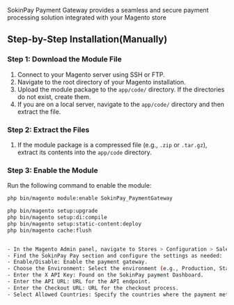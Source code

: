 SokinPay Payment Gateway provides a seamless and secure payment processing solution integrated with your Magento store

## Step-by-Step Installation(Manually)

### Step 1: Download the Module File
1. Connect to your Magento server using SSH or FTP.
2. Navigate to the root directory of your Magento installation.
3. Upload the module package to the `app/code/` directory. If the directories do not exist, create them.
4. If you are on a local server, navigate to the `app/code/` directory and then extract the file.

### Step 2: Extract the Files
1. If the module package is a compressed file (e.g., `.zip` or `.tar.gz`), extract its contents into the `app/code` directory.

### Step 3: Enable the Module
Run the following command to enable the module:
```bash
php bin/magento module:enable SokinPay_PaymentGateway

php bin/magento setup:upgrade
php bin/magento setup:di:compile
php bin/magento setup:static-content:deploy
php bin/magento cache:flush


- In the Magento Admin panel, navigate to Stores > Configuration > Sales > Payment Methods.
- Find the SokinPay Pay section and configure the settings as needed:
- Enable/Disable: Enable the payment gateway.
- Choose the Environment: Select the environment (e.g., Production, Staging).
- Enter the X API Key: Found on the SokinPay payment Dashboard.
- Enter the API URL: URL for the API endpoint.
- Enter the Checkout URL: URL for the checkout process.
- Select Allowed Countries: Specify the countries where the payment method is available

